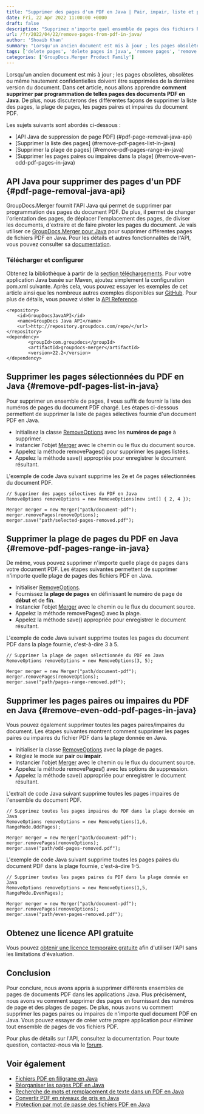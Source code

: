 ```yaml
---
title: "Supprimer des pages d'un PDF en Java | Pair, impair, liste et plage"
date: Fri, 22 Apr 2022 11:00:00 +0000
draft: false
description: "Supprimez n'importe quel ensemble de pages des fichiers PDF à l'aide de Java. Supprimer la liste des pages, toute plage donnée, les pages paires ou impaires des fichiers PDF dans les applications."
url: /fr/2022/04/22/remove-pages-from-pdf-in-java/
author: 'Shoaib Khan'
summary: "Lorsqu'un ancien document est mis à jour ; les pages obsolètes, obsolètes ou même hautement confidentielles doivent être supprimées de la dernière version du document. Dans cet article, nous allons apprendre **comment supprimer par programmation de telles pages des documents PDF en Java**. De plus, nous discuterons des différentes façons de supprimer la liste des pages, la plage de pages, les pages paires et impaires du document PDF."
tags: ['delete pages', 'delete pages in java', 'remove pages', 'remove pages in java', 'delete pages from pdf in java']
categories: ['GroupDocs.Merger Product Family']
---
```


Lorsqu'un ancien document est mis à jour ; les pages obsolètes, obsolètes ou même hautement confidentielles doivent être supprimées de la dernière version du document. Dans cet article, nous allons apprendre **comment supprimer par programmation de telles pages des documents PDF en Java**. De plus, nous discuterons des différentes façons de supprimer la liste des pages, la plage de pages, les pages paires et impaires du document PDF.

Les sujets suivants sont abordés ci-dessous :

- [API Java de suppression de page PDF] (#pdf-page-removal-java-api)
- [Supprimer la liste des pages] (#remove-pdf-pages-list-in-java)
- [Supprimer la plage de pages] (#remove-pdf-pages-range-in-java)
- [Supprimer les pages paires ou impaires dans la plage] (#remove-even-odd-pdf-pages-in-java)

## API Java pour supprimer des pages d'un PDF {#pdf-page-removal-java-api}

GroupDocs.Merger fournit l'API Java qui permet de supprimer par programmation des pages du document PDF. De plus, il permet de changer l'orientation des pages, de déplacer l'emplacement des pages, de diviser les documents, d'extraire et de faire pivoter les pages du document. Je vais utiliser ce [GroupDocs.Merger pour Java][1] pour supprimer différentes pages de fichiers PDF en Java. Pour les détails et autres fonctionnalités de l'API, vous pouvez consulter sa [documentation][2].

### Télécharger et configurer

Obtenez la bibliothèque à partir de la [section téléchargements][3]. Pour votre application Java basée sur Maven, ajoutez simplement la configuration pom.xml suivante. Après cela, vous pouvez essayer les exemples de cet article ainsi que les nombreux autres exemples disponibles sur [GitHub][4]. Pour plus de détails, vous pouvez visiter la [API Reference][5].

```
<repository>
	<id>GroupDocsJavaAPI</id>
	<name>GroupDocs Java API</name>
	<url>http://repository.groupdocs.com/repo/</url>
</repository>
<dependency>
        <groupId>com.groupdocs</groupId>
        <artifactId>groupdocs-merger</artifactId>
        <version>22.2</version> 
</dependency>
```

## Supprimer les pages sélectionnées du PDF en Java {#remove-pdf-pages-list-in-java}

Pour supprimer un ensemble de pages, il vous suffit de fournir la liste des numéros de pages du document PDF chargé. Les étapes ci-dessous permettent de supprimer la liste de pages sélectives fournie d'un document PDF en Java.

- Initialisez la classe [RemoveOptions][6] avec les **numéros de page** à supprimer.
- Instancier l'objet [Merger][7] avec le chemin ou le flux du document source.
- Appelez la méthode removePages() pour supprimer les pages listées.
- Appelez la méthode save() appropriée pour enregistrer le document résultant.

L'exemple de code Java suivant supprime les 2e et 4e pages sélectionnées du document PDF.

```
// Supprimer des pages sélectives du PDF en Java
RemoveOptions removeOptions = new RemoveOptions(new int[] { 2, 4 });

Merger merger = new Merger("path/document-pdf");
merger.removePages(removeOptions);
merger.save("path/selected-pages-removed.pdf");
```

## Supprimer la plage de pages du PDF en Java {#remove-pdf-pages-range-in-java}

De même, vous pouvez supprimer n'importe quelle plage de pages dans votre document PDF. Les étapes suivantes permettent de supprimer n'importe quelle plage de pages des fichiers PDF en Java.

- Initialiser [RemoveOptions][6].
- Fournissez la **plage de pages** en définissant le numéro de page de **début** et de **fin**.
- Instancier l'objet [Merger][7] avec le chemin ou le flux du document source.
- Appelez la méthode removePages() avec la plage.
- Appelez la méthode save() appropriée pour enregistrer le document résultant.

L'exemple de code Java suivant supprime toutes les pages du document PDF dans la plage fournie, c'est-à-dire 3 à 5.

```
// Supprimer la plage de pages sélectionnée du PDF en Java
RemoveOptions removeOptions = new RemoveOptions(3, 5);

Merger merger = new Merger("path/document-pdf");
merger.removePages(removeOptions);
merger.save("path/pages-range-removed.pdf");
```

## Supprimer les pages paires ou impaires du PDF en Java {#remove-even-odd-pdf-pages-in-java}

Vous pouvez également supprimer toutes les pages paires/impaires du document. Les étapes suivantes montrent comment supprimer les pages paires ou impaires du fichier PDF dans la plage donnée en Java.

- Initialiser la classe [RemoveOptions][6] avec la plage de pages.
- Réglez le mode sur **pair** ou **impair**.
- Instancier l'objet [Merger][7] avec le chemin ou le flux du document source.
- Appelez la méthode removePages() avec les options de suppression.
- Appelez la méthode save() appropriée pour enregistrer le document résultant.

L'extrait de code Java suivant supprime toutes les pages impaires de l'ensemble du document PDF.

```
// Supprimez toutes les pages impaires du PDF dans la plage donnée en Java
RemoveOptions removeOptions = new RemoveOptions(1,6, RangeMode.OddPages);

Merger merger = new Merger("path/document-pdf");
merger.removePages(removeOptions);
merger.save("path/odd-pages-removed.pdf");
```

L'exemple de code Java suivant supprime toutes les pages paires du document PDF dans la plage fournie, c'est-à-dire 1-5.

```
// Supprimer toutes les pages paires du PDF dans la plage donnée en Java
RemoveOptions removeOptions = new RemoveOptions(1,5, RangeMode.EvenPages);

Merger merger = new Merger("path/document-pdf");
merger.removePages(removeOptions);
merger.save("path/even-pages-removed.pdf");
```

## Obtenez une licence API gratuite

Vous pouvez [obtenir une licence temporaire gratuite][8] afin d'utiliser l'API sans les limitations d'évaluation.

## Conclusion

Pour conclure, nous avons appris à supprimer différents ensembles de pages de documents PDF dans les applications Java. Plus précisément, nous avons vu comment supprimer des pages en fournissant des numéros de page et des plages de pages. De plus, nous avons vu comment supprimer les pages paires ou impaires de n'importe quel document PDF en Java. Vous pouvez essayer de créer votre propre application pour éliminer tout ensemble de pages de vos fichiers PDF.

Pour plus de détails sur l'API, consultez la documentation. Pour toute question, contactez-nous via le [forum][14].

## Voir également
- [Fichiers PDF en filigrane en Java][9]
- [Réorganiser les pages PDF en Java][10]
- [Recherche de mots et remplacement de texte dans un PDF en Java][11]
- [Convertir PDF en niveaux de gris en Java][12]
- [Protection par mot de passe des fichiers PDF en Java][13]

[1]: https://products.groupdocs.com/merger/java
[2]: https://docs.groupdocs.com/merger/java/
[3]: https://downloads.groupdocs.com/merger/java
[4]: https://github.com/groupdocs-merger/GroupDocs.Merger-for-Java
[5]: https://apireference.groupdocs.com/merger/java
[6]: https://apireference.groupdocs.com/merger/java/com.groupdocs.merger.domain.options/RemoveOptions
[7]: https://apireference.groupdocs.com/merger/java/com.groupdocs.merger/Merger
[8]: https://purchase.groupdocs.com/temporary-license
[9]: https://blog.groupdocs.com/2021/06/26/add-watermark-to-pdf-in-java/
[10]: https://blog.groupdocs.com/2022/03/10/move-pdf-pages-in-java/
[11]: https://blog.groupdocs.com/2022/03/08/find-and-replace-text-in-pdf-in-java/
[12]: https://blog.groupdocs.com/2022/03/02/convert-pdf-to-grayscale-jpg-png-images-in-java/
[13]: https://blog.groupdocs.com/2021/12/07/password-protect-pdf-files-in-java/
[14]: https://forum.groupdocs.com/
